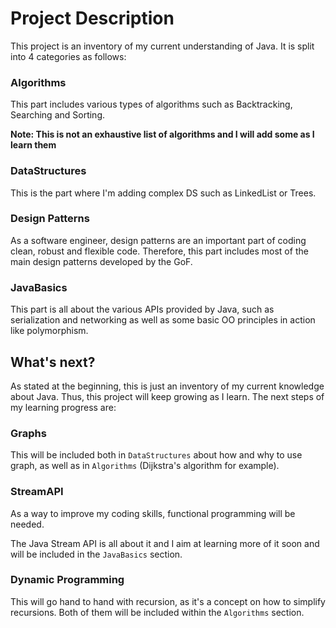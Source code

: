 # Project Description

This project is an inventory of my current understanding of Java.
It is split into 4 categories as follows:

### Algorithms
This part includes various types of algorithms such as Backtracking, Searching and Sorting.

**Note: This is not an exhaustive list of algorithms and I will add some as I learn them**

### DataStructures
This is the part where I'm adding complex DS such as LinkedList or Trees.

### Design Patterns
As a software engineer, design patterns are an important part of coding clean, robust and flexible code. 
Therefore, this part includes most of the main design patterns developed by the GoF.

### JavaBasics
This part is all about the various APIs provided by Java, such as serialization and networking as well as
some basic OO principles in action like polymorphism.

## What's next?
As stated at the beginning, this is just an inventory of my current knowledge about Java.
Thus, this project will keep growing as I learn.
The next steps of my learning progress are: 

### Graphs
This will be included both in `DataStructures` about how and why to use graph, 
as well as in `Algorithms` (Dijkstra's algorithm for example).

### StreamAPI
As a way to improve my coding skills, functional programming will be needed.

The Java Stream API is all about it and I aim at learning more of it soon and will
be included in the `JavaBasics` section.

### Dynamic Programming
This will go hand to hand with recursion, as it's a concept on how to simplify recursions.
Both of them will be included within the `Algorithms` section.

